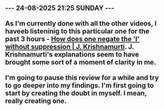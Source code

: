 <b>--- 24-08-2025 21:25 SUNDAY ---</b>
<br/><br/>
As I'm currently done with all the other videos, I haveeb listeninig to this particular one for the past 3 hours - [How does one negate the 'I' without suppression | J. Krishnamurti](https://www.youtube.com/watch?v=TRNmh1zVFgE). J. Krishnamurti's explanations seem to have brought some sort of a moment of clarity in me.
<br/><br/>
I'm going to pause this review for a while and try to go deeper into my findings. I'm first going to start by creating the doubt in myself. I mean, really creating one.
<br/><br/>
-----------------------------